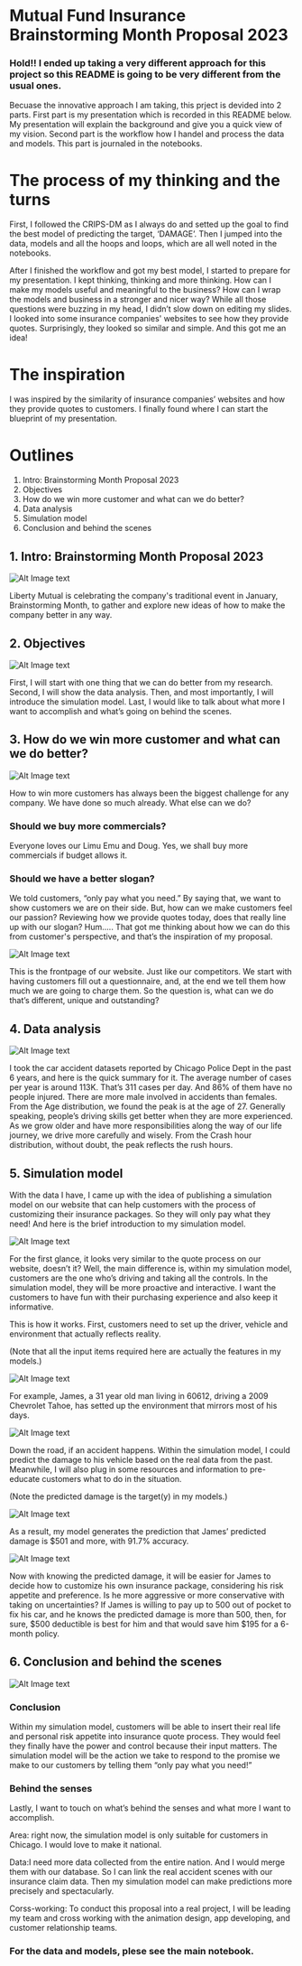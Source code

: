 # Mutual Fund Insurance Brainstorming Month Proposal 2023

### Hold!!  I ended up taking a very different approach for this project so this README is going to be very different from the usual ones.  

Becuase the innovative approach I am taking, this prject is devided into 2 parts.
First part is my presentation which is recorded in this README below.  My presentation will explain the background and give you a quick view of my vision. 
Second part is the workflow how I handel and process the data and models.  This part is journaled in the notebooks.

# The process of my thinking and the turns  

First, I followed the CRIPS-DM as I always do and setted up the goal to find the best model of predicting the target, ‘DAMAGE’.  Then I jumped into the data, 
models and all the hoops and loops, which are all well noted in the notebooks. 

After I finished the workflow and got my best model, I started to prepare for my presentation.  I kept thinking, thinking and more thinking.  How can I make my 
models useful and meaningful to the business?  How can I wrap the models and business in a stronger and nicer way?
While all those questions were buzzing in my head, I didn’t slow down on editing my slides.  I looked into some insurance companies' websites to see how they 
provide quotes.  Surprisingly, they looked so similar and simple.  And this got me an idea!

# The inspiration

I was inspired by the similarity of insurance companies’ websites and how they provide quotes to customers.  I finally found where I can start the blueprint 
of my presentation.

# Outlines
1. Intro: Brainstorming Month Proposal 2023
2. Objectives
3. How do we win more customer and what can we do better?
4. Data analysis
5. Simulation model
6. Conclusion and behind the scenes

## 1. Intro: Brainstorming Month Proposal 2023

![Alt Image text](Data/intro.jpg)

Liberty Mutual is celebrating the company's traditional event in January, Brainstorming Month, to gather and explore new ideas of how to make the company better 
in any way.

## 2. Objectives

![Alt Image text](Data/objectives.jpg)

First, I will start with one thing that we can do better from my research.
Second, I will show the data analysis.
Then, and most importantly, I will introduce the simulation model.
Last, I would like to talk about what more I want to accomplish and what’s going on behind the scenes.

## 3. How do we win more customer and what can we do better?

![Alt Image text](Data/how_to_win_more_customer.jpg)

How to win more customers has always been the biggest challenge for any company.  We have done so much already.  What else can we do?

### Should we buy more commercials?
Everyone loves our Limu Emu and Doug.  Yes, we shall buy more commercials if budget allows it.  

### Should we have a better slogan?
We told customers, “only pay what you need.”
By saying that, we want to show customers we are on their side.  But, how can we make customers feel our passion?
Reviewing how we provide quotes today, does that really line up with our slogan? Hum.....
That got me thinking about how we can do this from customer's perspective, and that’s the inspiration of my proposal. 

![Alt Image text](Data/what_can_we_do_better.jpg)

This is the frontpage of our website.  Just like our competitors.  We start with having customers fill out a questionnaire, and, at the end we tell them 
how much we are going to charge them.
So the question is, what can we do that’s different, unique and outstanding?


## 4. Data analysis

![Alt Image text](Data/data_analysis.jpg)

I took the car accident datasets reported by Chicago Police Dept in the past 6 years, and here is the quick summary for it.
The average number of cases per year is around 113K. That’s 311 cases per day.
And 86% of them have no people injured.
There are more male involved in accidents than females.
From the Age distribution, we found the peak is at the age of 27.  Generally speaking, people’s driving skills get better when they are more experienced.
As we grow older and have more responsibilities along the way of our life journey, we drive more carefully and wisely.
From the Crash hour distribution, without doubt, the peak reflects the rush hours.

## 5. Simulation model

With the data I have, I came up with the idea of publishing a simulation model on our website that can help customers with the process of customizing their 
insurance packages.  So they will only pay what they need!  And here is the brief introduction to my simulation model.

![Alt Image text](Data/simulation_1.jpg)

For the first glance, it looks very similar to the quote process on our website, doesn’t it?  Well, the main difference is, within my simulation model, 
customers are the one who’s driving and taking all the controls.  In the simulation model, they will be more proactive and interactive.  I want the 
customers to have fun with their purchasing experience and also keep it informative.

This is how it works.  First, customers need to set up the driver, vehicle and environment that actually reflects reality.

(Note that all the input items required here are actually the features in my models.)

![Alt Image text](Data/simulation_2.jpg)

For example, James, a 31 year old man living in 60612, driving a 2009 Chevrolet Tahoe, has setted up the environment that mirrors most of his days.

![Alt Image text](Data/simulation_3.jpg)

Down the road, if an accident happens. Within the simulation model, I could predict the damage to his vehicle based on the real data from the past.  
Meanwhile, I will also plug in some resources and  information to pre-educate customers what to do in the situation.

(Note the predicted damage is the target(y) in my models.)

![Alt Image text](Data/simulation_4.jpg)

As a result, my model generates the prediction that James’ predicted damage is $501 and more, with 91.7% accuracy.

![Alt Image text](Data/simulation_5.jpg)

Now with knowing the predicted damage, it will be easier for James to decide how to customize his own insurance package, considering his risk appetite 
and preference.  Is he more aggressive or more conservative with taking on uncertainties?  If James is willing to pay up to 500 out of pocket to fix 
his car, and he knows the predicted damage is more than 500, then, for sure, $500 deductible is best for him and that would save him $195 for a 6-month policy.

## 6. Conclusion and behind the scenes

![Alt Image text](Data/conclusion.jpg)

### Conclusion
Within my simulation model, customers will be able to insert their real life and personal risk appetite into insurance quote process.  They would feel 
they finally have the power and control because their input matters.  The simulation model will be the action we take to respond to the promise we make 
to our customers by telling them “only pay what you need!”

### Behind the senses 
Lastly, I want to touch on what’s behind the senses and what more I want to accomplish.

Area: right now, the simulation model is only suitable for customers in Chicago. I would love to make it national.

Data:I need more data collected from the entire nation.  And I would merge them with our database.  So I can link the real accident scenes with our insurance 
claim data.  Then my simulation model can make predictions more precisely and spectacularly.

Corss-working: To conduct this proposal into a real project, I will be leading my team and cross working with the animation design, app developing, and customer relationship teams.


### For the data and models, plese see the main notebook.
